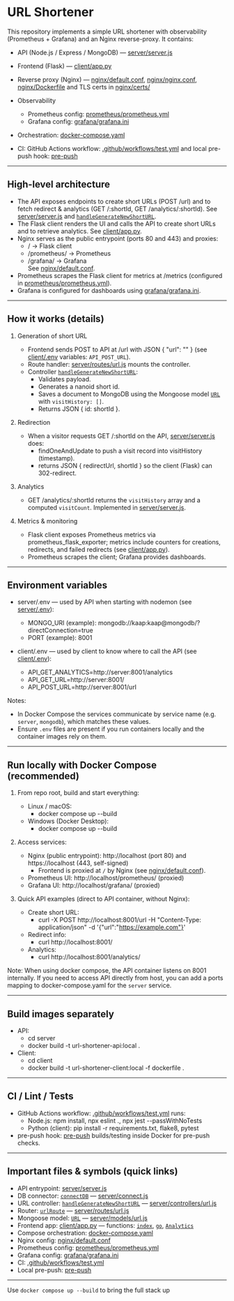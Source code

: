 # URL Shortener

This repository implements a simple URL shortener with observability (Prometheus + Grafana) and an Nginx reverse-proxy. It contains:

- API (Node.js / Express / MongoDB) — [server/server.js](server/server.js)  
  
- Frontend (Flask) — [client/app.py](client/app.py)  
  
- Reverse proxy (Nginx) — [nginx/default.conf](nginx/default.conf), [nginx/nginx.conf](nginx/nginx.conf), [nginx/Dockerfile](nginx/Dockerfile) and TLS certs in [nginx/certs/](nginx/certs/)
- Observability
  - Prometheus config: [prometheus/prometheus.yml](prometheus/prometheus.yml)
  - Grafana config: [grafana/grafana.ini](grafana/grafana.ini)
- Orchestration: [docker-compose.yaml](docker-compose.yaml)
- CI: GitHub Actions workflow: [.github/workflows/test.yml](.github/workflows/test.yml) and local pre-push hook: [pre-push](pre-push)

---

## High-level architecture

- The API exposes endpoints to create short URLs (POST /url) and to fetch redirect & analytics (GET /:shortId, GET /analytics/:shortId). See [server/server.js](server/server.js) and [`handleGenerateNewShortURL`](server/controllers/url.js).
- The Flask client renders the UI and calls the API to create short URLs and to retrieve analytics. See [client/app.py](client/app.py).
- Nginx serves as the public entrypoint (ports 80 and 443) and proxies:
  - / -> Flask client
  - /prometheus/ -> Prometheus
  - /grafana/ -> Grafana  
  See [nginx/default.conf](nginx/default.conf).
- Prometheus scrapes the Flask client for metrics at /metrics (configured in [prometheus/prometheus.yml](prometheus/prometheus.yml)).
- Grafana is configured for dashboards using [grafana/grafana.ini](grafana/grafana.ini).

---

## How it works (details)

1. Generation of short URL
   - Frontend sends POST to API at /url with JSON { "url": "<target>" } (see [client/.env](client/.env) variables: `API_POST_URL`).
   - Route handler: [server/routes/url.js](server/routes/url.js) mounts the controller.
   - Controller [`handleGenerateNewShortURL`](server/controllers/url.js):
     - Validates payload.
     - Generates a nanoid short id.
     - Saves a document to MongoDB using the Mongoose model [`URL`](server/models/url.js) with `visitHistory: []`.
     - Returns JSON { id: shortId }.

2. Redirection
   - When a visitor requests GET /:shortId on the API, [server/server.js](server/server.js) does:
     - findOneAndUpdate to push a visit record into visitHistory (timestamp).
     - returns JSON { redirectUrl, shortId } so the client (Flask) can 302-redirect.

3. Analytics
   - GET /analytics/:shortId returns the `visitHistory` array and a computed `visitCount`. Implemented in [server/server.js](server/server.js).

4. Metrics & monitoring
   - Flask client exposes Prometheus metrics via prometheus_flask_exporter; metrics include counters for creations, redirects, and failed redirects (see [client/app.py](client/app.py)).
   - Prometheus scrapes the client; Grafana provides dashboards.

---

## Environment variables

- server/.env — used by API when starting with nodemon (see [server/.env](server/.env)):
  - MONGO_URI (example): mongodb://kaap:kaap@mongodb/?directConnection=true
  - PORT (example): 8001

- client/.env — used by client to know where to call the API (see [client/.env](client/.env)):
  - API_GET_ANALYTICS=http://server:8001/analytics
  - API_GET_URL=http://server:8001/
  - API_POST_URL=http://server:8001/url

Notes:
- In Docker Compose the services communicate by service name (e.g. `server`, `mongodb`), which matches these values.
- Ensure `.env` files are present if you run containers locally and the container images rely on them.

---

## Run locally with Docker Compose (recommended)

1. From repo root, build and start everything:
   - Linux / macOS:
     - docker compose up --build
   - Windows (Docker Desktop):
     - docker compose up --build

2. Access services:
   - Nginx (public entrypoint): http://localhost (port 80) and https://localhost (443, self-signed)
     - Frontend is proxied at `/` by Nginx (see [nginx/default.conf](nginx/default.conf)).
   - Prometheus UI: http://localhost/prometheus/ (proxied)
   - Grafana UI: http://localhost/grafana/ (proxied)

3. Quick API examples (direct to API container, without Nginx):
   - Create short URL:
     - curl -X POST http://localhost:8001/url -H "Content-Type: application/json" -d '{"url":"https://example.com"}'
   - Redirect info:
     - curl http://localhost:8001/<shortId>
   - Analytics:
     - curl http://localhost:8001/analytics/<shortId>

Note: When using docker compose, the API container listens on 8001 internally. If you need to access API directly from host, you can add a ports mapping to docker-compose.yaml for the `server` service.

---

## Build images separately

- API:
  - cd server
  - docker build -t url-shortener-api:local .
- Client:
  - cd client
  - docker build -t url-shortener-client:local -f dockerfile .

---

## CI / Lint / Tests

- GitHub Actions workflow: [.github/workflows/test.yml](.github/workflows/test.yml) runs:
  - Node.js: npm install, npx eslint ., npx jest --passWithNoTests
  - Python (client): pip install -r requirements.txt, flake8, pytest
- pre-push hook: [pre-push](pre-push) builds/testing inside Docker for pre-push checks.

---

## Important files & symbols (quick links)

- API entrypoint: [server/server.js](server/server.js)  
- DB connector: [`connectDB`](server/connect.js) — [server/connect.js](server/connect.js)  
- URL controller: [`handleGenerateNewShortURL`](server/controllers/url.js) — [server/controllers/url.js](server/controllers/url.js)  
- Router: [`urlRoute`](server/routes/url.js) — [server/routes/url.js](server/routes/url.js)  
- Mongoose model: [`URL`](server/models/url.js) — [server/models/url.js](server/models/url.js)  
- Frontend app: [client/app.py](client/app.py) — functions: [`index`](client/app.py), [`go`](client/app.py), [`Analytics`](client/app.py)  
- Compose orchestration: [docker-compose.yaml](docker-compose.yaml)  
- Nginx config: [nginx/default.conf](nginx/default.conf)  
- Prometheus config: [prometheus/prometheus.yml](prometheus/prometheus.yml)  
- Grafana config: [grafana/grafana.ini](grafana/grafana.ini)  
- CI: [.github/workflows/test.yml](.github/workflows/test.yml)  
- Local pre-push: [pre-push](pre-push)

---

Use `docker compose up --build` to bring the full stack up
